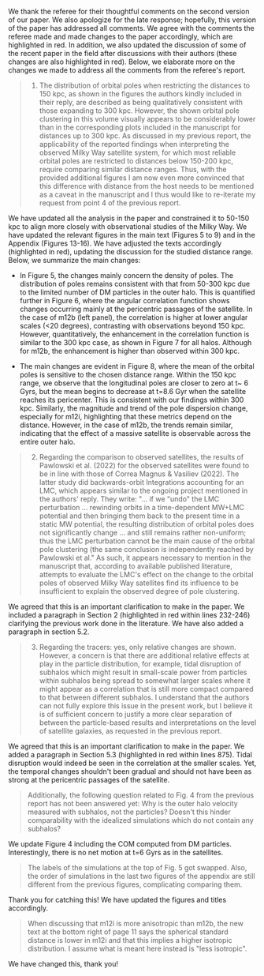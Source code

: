 We thank the referee for their thoughtful comments on the second version of our paper. We also 
apologize for the late response; hopefully, this version of the paper has addressed all comments.
We agree with the comments the referee made and made changes to the paper accordingly, 
which are highlighted in red. In addition, we also updated the discussion of some of the recent paper in the field
after discussions with their authors (these changes are also highlighted in red). Below, we elaborate
 more on the changes we made to address
all the comments from the referee's report.

> 1) The distribution of orbital poles when restricting the distances to 150 kpc,
> as shown in the figures the authors kindly included in their reply, are
> described as being qualitatively consistent with those expanding to 300 kpc.
> However, the shown orbital pole clustering in this volume visually appears to be
> considerably lower than in the corresponding plots included in the manuscript
> for distances up to 300 kpc. As discussed in my previous report, the
> applicability of the reported findings when interpreting the observed Milky Way
> satellite system, for which most reliable orbital poles are restricted to
> distances below 150-200 kpc, require comparing similar distance ranges. Thus,
> with the provided additional figures I am now even more convinced that this
> difference with distance from the host needs to be mentioned as a caveat in
> the manuscript and I thus would like to re-iterate my request from point 4 of
> the previous report.

We have updated all the analysis in the paper and constrained it to 50-150 kpc 
to align more closely with observational studies of the Milky Way. We have updated
the relevant figures in the main text (Figures 5 to 9) and in the Appendix (Figures 13-16).
We have adjusted the texts accordingly (highlighted in red), updating the discussion 
for the studied distance range. Below, we summarize the main changes:

- In Figure 5, the changes mainly concern the density of poles. The distribution of
  poles remains consistent with that from 50-300 kpc due to the limited number of DM
  particles in the outer halo. This is quantified further in Figure 6, where the angular
  correlation function shows changes occurring mainly at the pericentric passages of the
  satellite. In the case of m12b (left panel), the correlation is higher at lower angular
   scales (<20 degrees), contrasting with observations beyond 150 kpc. However,
  quantitatively, the enhancement in the correlation function is similar to the 300 kpc case,
  as shown in Figure 7 for all halos. Although for m12b, the enhancement is higher than
  observed within 300 kpc.

- The main changes are evident in Figure 8, where the mean of the orbital poles is sensitive
  to the chosen distance range. Within the 150 kpc range, we observe that the longitudinal
  poles are closer to zero at t~ 6 Gyrs, but the mean begins to decrease at t=8.6 Gyr when the
   satellite reaches its pericenter. This is consistent with our findings within 300 kpc. Similarly,
  the magnitude and trend of the pole dispersion change, especially for m12i, highlighting that these
   metrics depend on the distance. However, in the case of m12b, the trends remain similar,
   indicating that the effect of a massive satellite is observable across the entire outer halo.



> 2) Regarding the comparison to observed satellites, the results of Pawlowski et
> al. (2022) for the observed satellites were found to be in line with those of
> Correa Magnus & Vasiliev (2022). The latter study did backwards-orbit
> Integrations accounting for an LMC, which appears similar to the ongoing project
> mentioned in the authors' reply. They write: "... if we "undo" the LMC
> perturbation ... rewinding orbits in a time-dependent MW+LMC potential and then
> bringing them back to the present time in a static MW potential, the resulting
> distribution of orbital poles does not significantly change ... and still
> remains rather non-uniform; thus the LMC perturbation cannot be the main cause
> of the orbital pole clustering (the same conclusion is independently reached by
> Pawlowski et al." As such, it appears necessary to mention in the manuscript
> that, according to available published literature, attempts to evaluate the
> LMC's effect on the change to the orbital poles of observed Milky Way satellites
>find its influence to be insufficient to explain the observed degree of pole
> clustering.

We agreed that this is an important clarification to make in the paper. We
included a paragraph in Section 2 (highlighted in red within lines 232-246)
clarifying the previous work done in the literature. We have also added a paragraph 
in section 5.2.

> 3) Regarding the tracers: yes, only relative changes are shown. However, a
> concern is that there are additional relative effects at play in the particle
> distribution, for example, tidal disruption of subhalos which might result in
> small-scale power from particles within subhalos being spread to somewhat larger
> scales where it might appear as a correlation that is still more compact
> compared to that between different subhalos. I understand that the authors can
> not fully explore this issue in the present work, but I believe it is of
> sufficient concern to justify a more clear separation of between the
> particle-based results and interpretations on the level of satellite galaxies,
>as requested in the previous report.

We agreed that this is an important clarification to make in the paper. We added a 
paragraph in Section 5.3 (highlighted in red within lines 875). Tidal disruption would indeed
be seen in the correlation at the smaller scales. Yet, the temporal changes shouldn't been 
gradual and should not have been as strong at the pericentric passages of the satellite.


> Additionally, the following question related to Fig. 4 from the previous report
> has not been answered yet: Why is the outer halo velocity measured with
> subhalos, not the particles? Doesn't this hinder comparability with the
> idealized simulations which do not contain any subhalos?

We update Figure 4 including the COM computed from DM particles. 
Interestingly, there is no net motion at t=6 Gyrs as in the satellites. 

> The labels of the simulations at the top of Fig. 5 got swapped. Also, the order
> of simulations in the last two figures of the appendix are still different from
> the previous figures, complicating comparing them.

 Thank you for catching this! We have updated the figures and titles accordingly. 

> When discussing that m12i is more anisotropic than m12b, the new text at the
> bottom right of page 11 says the spherical standard distance is lower in m12i
> and that this implies a higher isotropic distribution. I assume what is meant
> here instead is "less isotropic".

We have changed this, thank you! 
